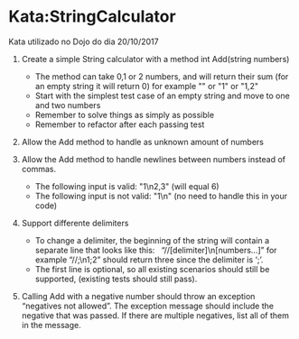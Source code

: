 # Kata:StringCalculator
Kata utilizado no Dojo do dia 20/10/2017



1. Create a simple String calculator with a method int Add(string numbers) 
   - The method can take 0,1 or 2 numbers, and will return their sum (for an empty string it will return 0) for example "" or "1" or "1,2"
   - Start with the simplest test case of an empty string and move to one and two numbers
   - Remember to solve things as simply as possible
   - Remember to refactor after each passing test
2. Allow the Add method to handle as unknown amount of numbers
3. Allow the Add method to handle newlines between numbers instead of commas.
   - The following input is valid: "1\n2,3" (will equal 6)
   - The following input is not valid: "1\n" (no need to handle this in your code)

4. Support differente delimiters
   - To change a delimiter, the beginning of the string will contain a separate line that looks like this:   “//[delimiter]\n[numbers…]” for example “//;\n1;2” should return three since the delimiter is ‘;’.
   -  The first line is optional, so all existing scenarios should still be supported, (existing tests should still pass). 
5. Calling Add with a negative number should throw an exception “negatives not allowed”. The exception message should include the negative that was passed. If there are multiple negatives, list all of them in the message.
